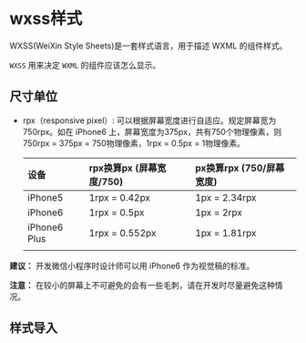 # wxss样式

WXSS(WeiXin Style Sheets)是一套样式语言，用于描述 WXML 的组件样式。

`WXSS` 用来决定 `WXML` 的组件应该怎么显示。

## 尺寸单位

* rpx（responsive pixel）: 可以根据屏幕宽度进行自适应。规定屏幕宽为750rpx。如在 iPhone6 上，屏幕宽度为375px，共有750个物理像素，则750rpx = 375px = 750物理像素，1rpx = 0.5px = 1物理像素。

    |设备|rpx换算px (屏幕宽度/750)|px换算rpx (750/屏幕宽度)|
    |:-|:-|:-|
    |iPhone5|1rpx = 0.42px|1px = 2.34rpx|
    |iPhone6|1rpx = 0.5px|1px = 2rpx|
    |iPhone6 Plus|1rpx = 0.552px|1px = 1.81rpx|
    ||||

**建议：** 开发微信小程序时设计师可以用 iPhone6 作为视觉稿的标准。

**注意：** 在较小的屏幕上不可避免的会有一些毛刺，请在开发时尽量避免这种情况。

## 样式导入

